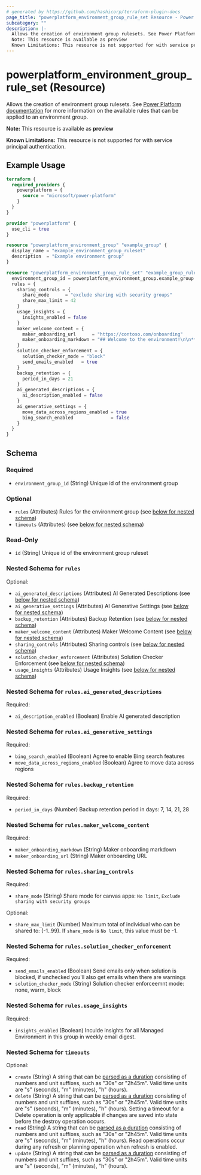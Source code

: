 ```yaml
---
# generated by https://github.com/hashicorp/terraform-plugin-docs
page_title: "powerplatform_environment_group_rule_set Resource - Power Platform"
subcategory: ""
description: |-
  Allows the creation of environment group rulesets. See Power Platform documentation https://learn.microsoft.com/power-platform/admin/environment-groups for more information on the available rules that can be applied to an environment group.
  Note: This resource is available as preview
  Known Limitations: This resource is not supported for with service principal authentication.
---
```


# powerplatform_environment_group_rule_set (Resource)

Allows the creation of environment group rulesets. See [Power Platform documentation](https://learn.microsoft.com/power-platform/admin/environment-groups) for more information on the available rules that can be applied to an environment group.

**Note:** This resource is available as **preview**

**Known Limitations:** This resource is not supported for with service principal authentication.

## Example Usage

```terraform
terraform {
  required_providers {
    powerplatform = {
      source = "microsoft/power-platform"
    }
  }
}

provider "powerplatform" {
  use_cli = true
}

resource "powerplatform_environment_group" "example_group" {
  display_name = "example_environment_group_ruleset"
  description  = "Example environment group"
}

resource "powerplatform_environment_group_rule_set" "example_group_rule_set" {
  environment_group_id = powerplatform_environment_group.example_group.id
  rules = {
    sharing_controls = {
      share_mode      = "exclude sharing with security groups"
      share_max_limit = 42
    }
    usage_insights = {
      insights_enabled = false
    }
    maker_welcome_content = {
      maker_onboarding_url      = "https://contoso.com/onboarding"
      maker_onboarding_markdown = "## Welcome to the environment!\n\n**This is a markdown description.**"
    }
    solution_checker_enforcement = {
      solution_checker_mode = "block"
      send_emails_enabled   = true
    }
    backup_retention = {
      period_in_days = 21
    }
    ai_generated_descriptions = {
      ai_description_enabled = false
    }
    ai_generative_settings = {
      move_data_across_regions_enabled = true
      bing_search_enabled              = false
    }
  }
}
```

<!-- schema generated by tfplugindocs -->
## Schema

### Required

- `environment_group_id` (String) Unique id of the environment group

### Optional

- `rules` (Attributes) Rules for the environment group (see [below for nested schema](#nestedatt--rules))
- `timeouts` (Attributes) (see [below for nested schema](#nestedatt--timeouts))

### Read-Only

- `id` (String) Unique id of the environment group ruleset

<a id="nestedatt--rules"></a>
### Nested Schema for `rules`

Optional:

- `ai_generated_descriptions` (Attributes) AI Generated Descriptions (see [below for nested schema](#nestedatt--rules--ai_generated_descriptions))
- `ai_generative_settings` (Attributes) AI Generative Settings (see [below for nested schema](#nestedatt--rules--ai_generative_settings))
- `backup_retention` (Attributes) Backup Retention (see [below for nested schema](#nestedatt--rules--backup_retention))
- `maker_welcome_content` (Attributes) Maker Welcome Content (see [below for nested schema](#nestedatt--rules--maker_welcome_content))
- `sharing_controls` (Attributes) Sharing controls (see [below for nested schema](#nestedatt--rules--sharing_controls))
- `solution_checker_enforcement` (Attributes) Solution Checker Enforcement (see [below for nested schema](#nestedatt--rules--solution_checker_enforcement))
- `usage_insights` (Attributes) Usage Insights (see [below for nested schema](#nestedatt--rules--usage_insights))

<a id="nestedatt--rules--ai_generated_descriptions"></a>
### Nested Schema for `rules.ai_generated_descriptions`

Required:

- `ai_description_enabled` (Boolean) Enable AI generated description


<a id="nestedatt--rules--ai_generative_settings"></a>
### Nested Schema for `rules.ai_generative_settings`

Required:

- `bing_search_enabled` (Boolean) Agree to enable Bing search features
- `move_data_across_regions_enabled` (Boolean) Agree to move data across regions


<a id="nestedatt--rules--backup_retention"></a>
### Nested Schema for `rules.backup_retention`

Required:

- `period_in_days` (Number) Backup retention period in days: 7, 14, 21, 28


<a id="nestedatt--rules--maker_welcome_content"></a>
### Nested Schema for `rules.maker_welcome_content`

Required:

- `maker_onboarding_markdown` (String) Maker onboarding markdown
- `maker_onboarding_url` (String) Maker onboarding URL


<a id="nestedatt--rules--sharing_controls"></a>
### Nested Schema for `rules.sharing_controls`

Required:

- `share_mode` (String) Share mode for canvas apps: `No limit`, `Exclude sharing with security groups`

Optional:

- `share_max_limit` (Number) Maximum total of individual who can be shared to: (-1..99). If `share_mode` is `No limit`, this value must be -1.


<a id="nestedatt--rules--solution_checker_enforcement"></a>
### Nested Schema for `rules.solution_checker_enforcement`

Required:

- `send_emails_enabled` (Boolean) Send emails only when solution is blocked, if unchecked you'll also get emails when there are warnings
- `solution_checker_mode` (String) Solution checker enforceemnt mode: none, warm, block


<a id="nestedatt--rules--usage_insights"></a>
### Nested Schema for `rules.usage_insights`

Required:

- `insights_enabled` (Boolean) Inculde insights for all Managed Environment in this group in weekly email digest.



<a id="nestedatt--timeouts"></a>
### Nested Schema for `timeouts`

Optional:

- `create` (String) A string that can be [parsed as a duration](https://pkg.go.dev/time#ParseDuration) consisting of numbers and unit suffixes, such as "30s" or "2h45m". Valid time units are "s" (seconds), "m" (minutes), "h" (hours).
- `delete` (String) A string that can be [parsed as a duration](https://pkg.go.dev/time#ParseDuration) consisting of numbers and unit suffixes, such as "30s" or "2h45m". Valid time units are "s" (seconds), "m" (minutes), "h" (hours). Setting a timeout for a Delete operation is only applicable if changes are saved into state before the destroy operation occurs.
- `read` (String) A string that can be [parsed as a duration](https://pkg.go.dev/time#ParseDuration) consisting of numbers and unit suffixes, such as "30s" or "2h45m". Valid time units are "s" (seconds), "m" (minutes), "h" (hours). Read operations occur during any refresh or planning operation when refresh is enabled.
- `update` (String) A string that can be [parsed as a duration](https://pkg.go.dev/time#ParseDuration) consisting of numbers and unit suffixes, such as "30s" or "2h45m". Valid time units are "s" (seconds), "m" (minutes), "h" (hours).
